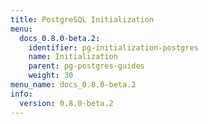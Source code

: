 ```yaml
---
title: PostgreSQL Initialization
menu:
  docs_0.8.0-beta.2:
    identifier: pg-initialization-postgres
    name: Initialization
    parent: pg-postgres-guides
    weight: 30
menu_name: docs_0.8.0-beta.2
info:
  version: 0.8.0-beta.2
---
```



